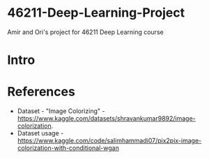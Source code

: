 # 46211-Deep-Learning-Project
Amir and Ori's project for 46211 Deep Learning course

# Intro

# References
* Dataset - "Image Colorizing" - https://www.kaggle.com/datasets/shravankumar9892/image-colorization.
* Dataset usage - https://www.kaggle.com/code/salimhammadi07/pix2pix-image-colorization-with-conditional-wgan
